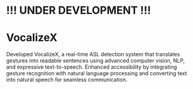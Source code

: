 # !!! UNDER DEVELOPMENT !!!
# VocalizeX


Developed VocalizeX, a real-time ASL detection system that translates gestures into readable sentences using advanced computer vision, NLP, and expressive text-to-speech. Enhanced accessibility by integrating gesture recognition with natural language processing and converting text into natural speech for seamless communication.
